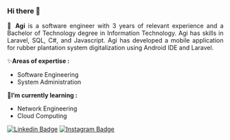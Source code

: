 ### Hi there 👋

<p align="justify"> 
  👤 <strong>Agi</strong>
    is a software engineer with 3 years of relevant experience and a Bachelor of Technology degree in Information Technology. Agi has skills in Laravel, SQL, C#, and Javascript. Agi has developed a mobile application for rubber plantation system digitalization using Android IDE and Laravel.
   
  ✨<strong>Areas of expertise :</strong>
   <ul>
      <li>Software Engineering</li>
      <li>System Administration</li>
   </ul>
   
  🌱<strong>I’m currently learning :</strong>
   <ul>
      <li>Network Engineering</li> 
      <li>Cloud Computing</li> 
   </ul> 
</p>

<!--
**agisx/agisx** is a ✨ _special_ ✨ repository because its `README.md` (this file) appears on your GitHub profile.

Here are some ideas to get you started:

- 🔭 I’m currently working on ...
- 🌱 I’m currently learning ...
- 👯 I’m looking to collaborate on ...
- 🤔 I’m looking for help with ...
- 💬 Ask me about ...
- 📫 How to reach me: ...
- 😄 Pronouns: ...
- ⚡ Fun fact: ...
-->

[![Linkedin Badge](https://img.shields.io/badge/LinkedIn-0077B5?style=for-the-badge&logo=linkedin&logoColor=white)](https://www.linkedin.com/in/agidinata/)
[![Instagram Badge](https://img.shields.io/badge/Instagram-E4405F?style=for-the-badge&logo=instagram&logoColor=white)](https://www.instagram.com/agi.dinata/)
